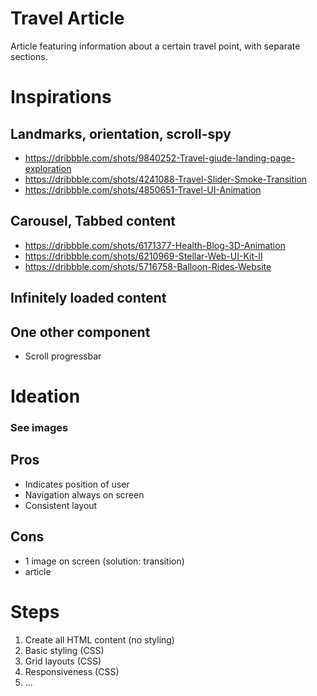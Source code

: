 
# Travel Article
Article featuring information about a certain travel point, with separate sections.

# Inspirations

## Landmarks, orientation, scroll-spy
- https://dribbble.com/shots/9840252-Travel-giude-landing-page-exploration
- https://dribbble.com/shots/4241088-Travel-Slider-Smoke-Transition
- https://dribbble.com/shots/4850651-Travel-UI-Animation

## Carousel, Tabbed content
- https://dribbble.com/shots/6171377-Health-Blog-3D-Animation
- https://dribbble.com/shots/6210969-Stellar-Web-UI-Kit-II
- https://dribbble.com/shots/5716758-Balloon-Rides-Website

## Infinitely loaded content


## One other component
- Scroll progressbar

# Ideation
### See images
## Pros
- Indicates position of user
- Navigation always on screen
- Consistent layout

## Cons
- 1 image on screen (solution: transition)
- article

# Steps

1. Create all HTML content (no styling)
2. Basic styling (CSS)
3. Grid layouts (CSS)
4. Responsiveness (CSS)
5. ...


